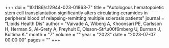+++
doi = "10.1186/s12944-023-01863-7"
title = "Autologous hematopoietic stem cell transplantation significantly alters circulating ceramides in peripheral blood of relapsing-remitting multiple sclerosis patients"
journal = "Lipids Health Dis"
author = "Vaivade A, Wiberg A, Khoonsari PE, Carlsson H, Herman S, Al-Grety A, Freyhult E, Olsson-Str\u00f6mberg U, Burman J, Kultima K."
month = "7"
volume = ""
year = "2023"
date = "2023-07-07 00:00:00"
pages = ""
+++

